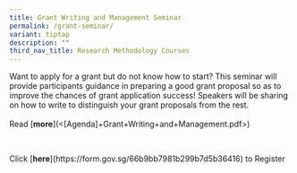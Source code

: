 ```yaml
---
title: Grant Writing and Management Seminar
permalink: /grant-seminar/
variant: tiptap
description: ""
third_nav_title: Research Methodology Courses
---
```

<p>Want to apply for a grant but do not know how to start? This seminar will
provide participants guidance in preparing a good grant proposal so as
to improve the chances of grant application success! Speakers will be sharing
on how to write to distinguish your grant proposals from the rest.&nbsp;
<br>
<br>Read&nbsp;[<strong>more</strong>](&lt;[Agenda]+Grant+Writing+and+Management.pdf&gt;)</p>
<p>&nbsp;</p>
<p>Click&nbsp;[<strong>here</strong>](<a rel="noopener noreferrer nofollow" target="_blank">https://form.gov.sg/66b9bb7981b299b7d5b36416</a>)&nbsp;to
Register</p>
